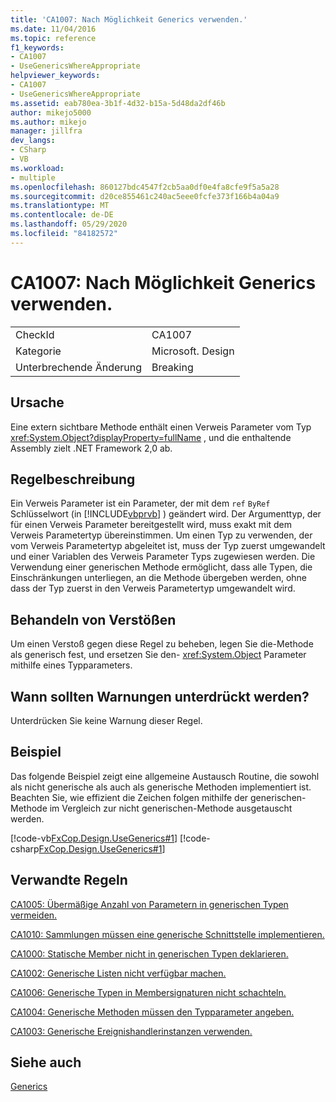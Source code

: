 ```yaml
---
title: 'CA1007: Nach Möglichkeit Generics verwenden.'
ms.date: 11/04/2016
ms.topic: reference
f1_keywords:
- CA1007
- UseGenericsWhereAppropriate
helpviewer_keywords:
- CA1007
- UseGenericsWhereAppropriate
ms.assetid: eab780ea-3b1f-4d32-b15a-5d48da2df46b
author: mikejo5000
ms.author: mikejo
manager: jillfra
dev_langs:
- CSharp
- VB
ms.workload:
- multiple
ms.openlocfilehash: 860127bdc4547f2cb5aa0df0e4fa8cfe9f5a5a28
ms.sourcegitcommit: d20ce855461c240ac5eee0fcfe373f166b4a04a9
ms.translationtype: MT
ms.contentlocale: de-DE
ms.lasthandoff: 05/29/2020
ms.locfileid: "84182572"
---
```

# <a name="ca1007-use-generics-where-appropriate"></a>CA1007: Nach Möglichkeit Generics verwenden.

|||
|-|-|
|CheckId|CA1007|
|Kategorie|Microsoft. Design|
|Unterbrechende Änderung|Breaking|

## <a name="cause"></a>Ursache
Eine extern sichtbare Methode enthält einen Verweis Parameter vom Typ <xref:System.Object?displayProperty=fullName> , und die enthaltende Assembly zielt .NET Framework 2,0 ab.

## <a name="rule-description"></a>Regelbeschreibung
Ein Verweis Parameter ist ein Parameter, der mit dem `ref` `ByRef` Schlüsselwort (in [!INCLUDE[vbprvb](../code-quality/includes/vbprvb_md.md)] ) geändert wird. Der Argumenttyp, der für einen Verweis Parameter bereitgestellt wird, muss exakt mit dem Verweis Parametertyp übereinstimmen. Um einen Typ zu verwenden, der vom Verweis Parametertyp abgeleitet ist, muss der Typ zuerst umgewandelt und einer Variablen des Verweis Parameter Typs zugewiesen werden. Die Verwendung einer generischen Methode ermöglicht, dass alle Typen, die Einschränkungen unterliegen, an die Methode übergeben werden, ohne dass der Typ zuerst in den Verweis Parametertyp umgewandelt wird.

## <a name="how-to-fix-violations"></a>Behandeln von Verstößen
Um einen Verstoß gegen diese Regel zu beheben, legen Sie die-Methode als generisch fest, und ersetzen Sie den- <xref:System.Object> Parameter mithilfe eines Typparameters.

## <a name="when-to-suppress-warnings"></a>Wann sollten Warnungen unterdrückt werden?
Unterdrücken Sie keine Warnung dieser Regel.

## <a name="example"></a>Beispiel
Das folgende Beispiel zeigt eine allgemeine Austausch Routine, die sowohl als nicht generische als auch als generische Methoden implementiert ist. Beachten Sie, wie effizient die Zeichen folgen mithilfe der generischen-Methode im Vergleich zur nicht generischen-Methode ausgetauscht werden.

[!code-vb[FxCop.Design.UseGenerics#1](../code-quality/codesnippet/VisualBasic/ca1007-use-generics-where-appropriate_1.vb)]
[!code-csharp[FxCop.Design.UseGenerics#1](../code-quality/codesnippet/CSharp/ca1007-use-generics-where-appropriate_1.cs)]

## <a name="related-rules"></a>Verwandte Regeln
[CA1005: Übermäßige Anzahl von Parametern in generischen Typen vermeiden.](../code-quality/ca1005.md)

[CA1010: Sammlungen müssen eine generische Schnittstelle implementieren.](../code-quality/ca1010.md)

[CA1000: Statische Member nicht in generischen Typen deklarieren.](../code-quality/ca1000.md)

[CA1002: Generische Listen nicht verfügbar machen.](../code-quality/ca1002.md)

[CA1006: Generische Typen in Membersignaturen nicht schachteln.](../code-quality/ca1006.md)

[CA1004: Generische Methoden müssen den Typparameter angeben.](../code-quality/ca1004.md)

[CA1003: Generische Ereignishandlerinstanzen verwenden.](../code-quality/ca1003.md)

## <a name="see-also"></a>Siehe auch
[Generics](/dotnet/csharp/programming-guide/generics/index)
